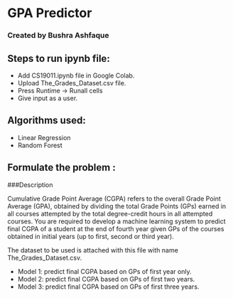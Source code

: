 # GPA Predictor
### Created by Bushra Ashfaque
## Steps to run ipynb file:
* Add CS19011.ipynb file in Google Colab.
* Upload The_Grades_Dataset.csv file.
* Press Runtime -> Runall cells
* Give input as a user.

## Algorithms used:
* Linear Regression
* Random Forest


## Formulate the problem :
###Description

Cumulative Grade Point Average (CGPA) refers to the overall Grade Point Average (GPA), obtained by dividing the total Grade Points (GPs) earned in all courses attempted by the total degree-credit hours in all attempted courses. You are required to develop a machine learning system to predict final CGPA of a student at the end of fourth year given GPs of the courses obtained in initial years (up to first, second or third year).

The dataset to be used is attached with this file with name The_Grades_Dataset.csv.
 * Model 1: predict final CGPA based on GPs of first year only.
 * Model 2: predict final CGPA based on GPs of first two years.
 * Model 3: predict final CGPA based on GPs of first three years.


